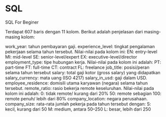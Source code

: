 # SQL
SQL For Beginer

Terdapat 607 baris dengan 11 kolom. Berikut adalah penjelasan dari masing-masing kolom:

work_year: tahun pembayaran gaji.
experience_level: tingkat pengalaman pekerjaan selama tahun tersebut. Nilai-nilai pada kolom ini:
EN: entry-level
MI: mid-level
SE: senior-level/expert
EX: executive-level/director
employment_type: tipe hubungan kerja. Nilai-nilai pada kolom ini adalah:
PT: part-time
FT: full-time
CT: contract
FL: freelance
job_title: posisi/peran selama tahun tersebut
salary: total gaji kotor (gross salary) yang didapatkan
salary_currency: mata uang (ISO 4217)
salary_in_usd: gaji dalam USD.
employee_residence: domisili utama karyawan (negara) selama tahun tersebut.
remote_ratio: rasio bekerja remote keseluruhan. Nilai-nilai pada kolom ini adalah:
0: tidak remote/ kurang dari 20%
50: remote sebagian
100: remote penuh/ lebih dari 80%
company_location: negara perusahaan.
company_size: rata-rata jumlah pekerja pada tahun tersebut dengan:
S: kecil, kurang dari 50
M: medium, antara 50–250
L: besar, lebih dari 250
